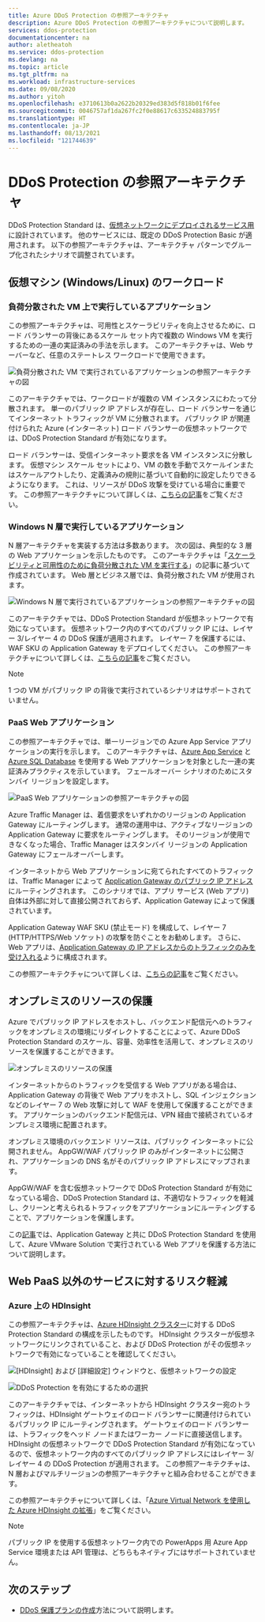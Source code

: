 ```yaml
---
title: Azure DDoS Protection の参照アーキテクチャ
description: Azure DDoS Protection の参照アーキテクチャについて説明します。
services: ddos-protection
documentationcenter: na
author: aletheatoh
ms.service: ddos-protection
ms.devlang: na
ms.topic: article
ms.tgt_pltfrm: na
ms.workload: infrastructure-services
ms.date: 09/08/2020
ms.author: yitoh
ms.openlocfilehash: e3710613b0a2622b20329ed383d5f818b01f6fee
ms.sourcegitcommit: 0046757af1da267fc2f0e88617c633524883795f
ms.translationtype: HT
ms.contentlocale: ja-JP
ms.lasthandoff: 08/13/2021
ms.locfileid: "121744639"
---
```

# <a name="ddos-protection-reference-architectures"></a>DDoS Protection の参照アーキテクチャ

DDoS Protection Standard は、[仮想ネットワークにデプロイされるサービス用](../virtual-network/virtual-network-for-azure-services.md)に設計されています。 他のサービスには、既定の DDoS Protection Basic が適用されます。 以下の参照アーキテクチャは、アーキテクチャ パターンでグループ化されたシナリオで調整されています。

## <a name="virtual-machine-windowslinux-workloads"></a>仮想マシン (Windows/Linux) のワークロード

### <a name="application-running-on-load-balanced-vms"></a>負荷分散された VM 上で実行しているアプリケーション

この参照アーキテクチャは、可用性とスケーラビリティを向上させるために、ロード バランサーの背後にあるスケール セット内で複数の Windows VM を実行するための一連の実証済みの手法を示します。 このアーキテクチャは、Web サーバーなど、任意のステートレス ワークロードで使用できます。

![負荷分散された VM で実行されているアプリケーションの参照アーキテクチャの図](./media/ddos-best-practices/image-9.png)

このアーキテクチャでは、ワークロードが複数の VM インスタンスにわたって分散されます。 単一のパブリック IP アドレスが存在し、ロード バランサーを通じてインターネット トラフィックが VM に分散されます。 パブリック IP が関連付けられた Azure (インターネット) ロード バランサーの仮想ネットワークでは、DDoS Protection Standard が有効になります。

ロード バランサーは、受信インターネット要求を各 VM インスタンスに分散します。 仮想マシン スケール セットにより、VM の数を手動でスケールインまたはスケールアウトしたり、定義済みの規則に基づいて自動的に設定したりできるようになります。 これは、リソースが DDoS 攻撃を受けている場合に重要です。 この参照アーキテクチャについて詳しくは、[こちらの記事](/azure/architecture/reference-architectures/virtual-machines-windows/multi-vm)をご覧ください。

### <a name="application-running-on-windows-n-tier"></a>Windows N 層で実行しているアプリケーション

N 層アーキテクチャを実装する方法は多数あります。 次の図は、典型的な 3 層の Web アプリケーションを示したものです。 このアーキテクチャは「[スケーラビリティと可用性のために負荷分散された VM を実行する](/azure/architecture/reference-architectures/virtual-machines-windows/multi-vm)」の記事に基づいて作成されています。 Web 層とビジネス層では、負荷分散された VM が使用されます。

![Windows N 層で実行されているアプリケーションの参照アーキテクチャの図](./media/ddos-best-practices/image-10.png)

このアーキテクチャでは、DDoS Protection Standard が仮想ネットワークで有効になっています。 仮想ネットワーク内のすべてのパブリック IP には、レイヤー 3/レイヤー 4 の DDoS 保護が適用されます。 レイヤー 7 を保護するには、WAF SKU の Application Gateway をデプロイしてください。 この参照アーキテクチャについて詳しくは、[こちらの記事](/azure/architecture/reference-architectures/virtual-machines-windows/n-tier)をご覧ください。

> [!NOTE]
> 1 つの VM がパブリック IP の背後で実行されているシナリオはサポートされていません。

### <a name="paas-web-application"></a>PaaS Web アプリケーション

この参照アーキテクチャでは、単一リージョンでの Azure App Service アプリケーションの実行を示します。 このアーキテクチャは、[Azure App Service](https://azure.microsoft.com/documentation/services/app-service/) と [Azure SQL Database](https://azure.microsoft.com/documentation/services/sql-database/) を使用する Web アプリケーションを対象とした一連の実証済みプラクティスを示しています。
フェールオーバー シナリオのためにスタンバイ リージョンを設定します。

![PaaS Web アプリケーションの参照アーキテクチャの図](./media/ddos-best-practices/image-11.png)

Azure Traffic Manager は、着信要求をいずれかのリージョンの Application Gateway にルーティングします。 通常の運用中は、アクティブなリージョンの Application Gateway に要求をルーティングします。 そのリージョンが使用できなくなった場合、Traffic Manager はスタンバイ リージョンの Application Gateway にフェールオーバーします。

インターネットから Web アプリケーションに宛てられたすべてのトラフィックは、Traffic Manager によって [Application Gateway のパブリック IP アドレス](../application-gateway/application-gateway-web-app-overview.md)にルーティングされます。 このシナリオでは、アプリ サービス (Web アプリ) 自体は外部に対して直接公開されておらず、Application Gateway によって保護されています。 

Application Gateway WAF SKU (禁止モード) を構成して、レイヤー 7 (HTTP/HTTPS/Web ソケット) の攻撃を防ぐことをお勧めします。 さらに、Web アプリは、ָ[Application Gateway の IP アドレスからのトラフィックのみを受け入れる](https://azure.microsoft.com/blog/ip-and-domain-restrictions-for-windows-azure-web-sites/)ように構成されます。

この参照アーキテクチャについて詳しくは、[こちらの記事](/azure/architecture/reference-architectures/app-service-web-app/multi-region)をご覧ください。

## <a name="protecting-on-premises-resources"></a>オンプレミスのリソースの保護

Azure でパブリック IP アドレスをホストし、バックエンド配信元へのトラフィックをオンプレミスの環境にリダイレクトすることによって、Azure DDoS Protection Standard のスケール、容量、効率性を活用して、オンプレミスのリソースを保護することができます。

![オンプレミスのリソースの保護](./media/reference-architectures/ddos-on-prem.png)

インターネットからのトラフィックを受信する Web アプリがある場合は、Application Gateway の背後で Web アプリをホストし、SQL インジェクションなどのレイヤー 7 の Web 攻撃に対して WAF を使用して保護することができます。 アプリケーションのバックエンド配信元は、VPN 経由で接続されているオンプレミス環境に配置されます。 

オンプレミス環境のバックエンド リソースは、パブリック インターネットに公開されません。 AppGW/WAF パブリック IP のみがインターネットに公開され、アプリケーションの DNS 名がそのパブリック IP アドレスにマップされます。 

AppGW/WAF を含む仮想ネットワークで DDoS Protection Standard が有効になっている場合、DDoS Protection Standard は、不適切なトラフィックを軽減し、クリーンと考えられるトラフィックをアプリケーションにルーティングすることで、アプリケーションを保護します。 

この[記事](../azure-vmware/protect-azure-vmware-solution-with-application-gateway.md)では、Application Gateway と共に DDoS Protection Standard を使用して、Azure VMware Solution で実行されている Web アプリを保護する方法について説明します。

## <a name="mitigation-for-non-web-paas-services"></a>Web PaaS 以外のサービスに対するリスク軽減

### <a name="hdinsight-on-azure"></a>Azure 上の HDInsight

この参照アーキテクチャは、[Azure HDInsight クラスター](../hdinsight/index.yml)に対する DDoS Protection Standard の構成を示したものです。 HDInsight クラスターが仮想ネットワークにリンクされていること、および DDoS Protection がその仮想ネットワークで有効になっていることを確認してください。

![[HDInsight] および [詳細設定] ウィンドウと、仮想ネットワークの設定](./media/ddos-best-practices/image-12.png)

![DDoS Protection を有効にするための選択](./media/ddos-best-practices/image-13.png)

このアーキテクチャでは、インターネットから HDInsight クラスター宛のトラフィックは、HDInsight ゲートウェイのロード バランサーに関連付けられているパブリック IP にルーティングされます。 ゲートウェイのロード バランサーは、トラフィックをヘッド ノードまたはワーカー ノードに直接送信します。 HDInsight の仮想ネットワークで DDoS Protection Standard が有効になっているので、仮想ネットワーク内のすべてのパブリック IP アドレスにはレイヤー 3/レイヤー 4 の DDoS Protection が適用されます。 この参照アーキテクチャは、N 層およびマルチリージョンの参照アーキテクチャと組み合わせることができます。

この参照アーキテクチャについて詳しくは、「[Azure Virtual Network を使用した Azure HDInsight の拡張](../hdinsight/hdinsight-plan-virtual-network-deployment.md?toc=%2fazure%2fvirtual-network%2ftoc.json)」をご覧ください。


> [!NOTE]
> パブリック IP を使用する仮想ネットワーク内での PowerApps 用 Azure App Service 環境または API 管理は、どちらもネイティブにはサポートされていません。

## <a name="next-steps"></a>次のステップ

- [DDoS 保護プランの作成](manage-ddos-protection.md)方法について説明します。
